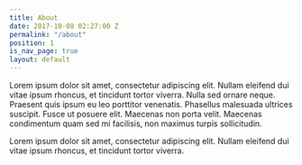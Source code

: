 ```yaml
---
title: About
date: 2017-10-08 02:27:00 Z
permalink: "/about"
position: 1
is_nav_page: true
layout: default
---
```


Lorem ipsum dolor sit amet, consectetur adipiscing elit. Nullam eleifend dui vitae ipsum rhoncus, et tincidunt tortor viverra. Nulla sed ornare neque. Praesent quis ipsum eu leo porttitor venenatis. Phasellus malesuada ultrices suscipit. Fusce ut posuere elit. Maecenas non porta velit. Maecenas condimentum quam sed mi facilisis, non maximus turpis sollicitudin. 

Lorem ipsum dolor sit amet, consectetur adipiscing elit. Nullam eleifend dui vitae ipsum rhoncus, et tincidunt tortor viverra.